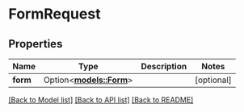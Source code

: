 # FormRequest

## Properties

Name | Type | Description | Notes
------------ | ------------- | ------------- | -------------
**form** | Option<[**models::Form**](Form.md)> |  | [optional]

[[Back to Model list]](../README.md#documentation-for-models) [[Back to API list]](../README.md#documentation-for-api-endpoints) [[Back to README]](../README.md)


